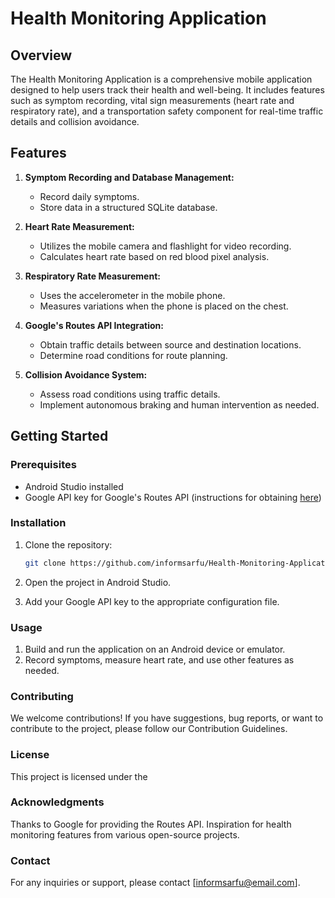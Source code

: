 # Health Monitoring Application

## Overview

The Health Monitoring Application is a comprehensive mobile application designed to help users track their health and well-being. It includes features such as symptom recording, vital sign measurements (heart rate and respiratory rate), and a transportation safety component for real-time traffic details and collision avoidance.

## Features

1. **Symptom Recording and Database Management:**
   - Record daily symptoms.
   - Store data in a structured SQLite database.

2. **Heart Rate Measurement:**
   - Utilizes the mobile camera and flashlight for video recording.
   - Calculates heart rate based on red blood pixel analysis.

3. **Respiratory Rate Measurement:**
   - Uses the accelerometer in the mobile phone.
   - Measures variations when the phone is placed on the chest.

4. **Google's Routes API Integration:**
   - Obtain traffic details between source and destination locations.
   - Determine road conditions for route planning.

5. **Collision Avoidance System:**
   - Assess road conditions using traffic details.
   - Implement autonomous braking and human intervention as needed.

## Getting Started

### Prerequisites

- Android Studio installed
- Google API key for Google's Routes API (instructions for obtaining [here](https://developers.google.com/maps/documentation/directions/get-api-key))

### Installation

1. Clone the repository:

   ```bash
   git clone https://github.com/informsarfu/Health-Monitoring-Application.git

2. Open the project in Android Studio.
3. Add your Google API key to the appropriate configuration file.

### Usage
1. Build and run the application on an Android device or emulator.
2. Record symptoms, measure heart rate, and use other features as needed.

### Contributing
We welcome contributions! If you have suggestions, bug reports, or want to contribute to the project, please follow our Contribution Guidelines.

### License
This project is licensed under the 

### Acknowledgments
Thanks to Google for providing the Routes API.
Inspiration for health monitoring features from various open-source projects.

### Contact
For any inquiries or support, please contact [informsarfu@email.com].

